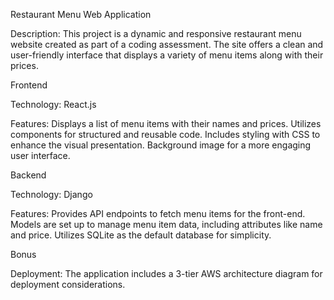 Restaurant Menu Web Application

Description: This project is a dynamic and responsive restaurant menu website created as part of a coding assessment. The site offers a clean and user-friendly interface that displays a variety of menu items along with their prices.

Frontend

Technology: React.js

Features:
Displays a list of menu items with their names and prices.
Utilizes components for structured and reusable code.
Includes styling with CSS to enhance the visual presentation.
Background image for a more engaging user interface.

Backend

Technology: Django

Features:
Provides API endpoints to fetch menu items for the front-end.
Models are set up to manage menu item data, including attributes like name and price.
Utilizes SQLite as the default database for simplicity.

Bonus

Deployment: The application includes a 3-tier AWS architecture diagram for deployment considerations.
